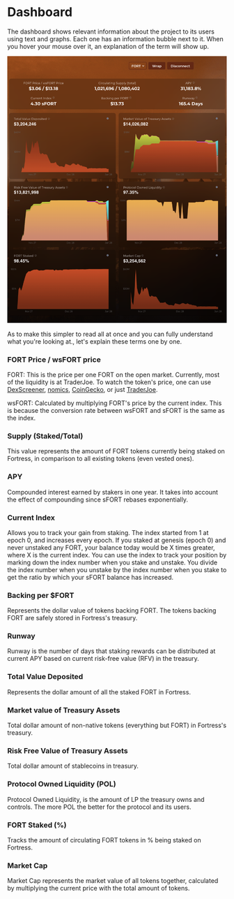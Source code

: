 # Dashboard

The dashboard shows relevant information about the project to its users using text and graphs. Each one has an information bubble next to it. When you hover your mouse over it, an explanation of the term will show up.

![](<../.gitbook/assets/Screenshot 2022-01-28 at 19.42.15.png>)

As to make this simpler to read all at once and you can fully understand what you're looking at., let's explain these terms one by one.

### FORT Price / wsFORT price

FORT: This is the price per one FORT on the open market. Currently, most of the liquidity is at TraderJoe. To watch the token's price, one can use [DexScreener](https://dexscreener.com/avalanche/0x3e5f198b46f3de52761b02d4ac8ef4ceceac22d6), [nomics](https://nomics.com/assets/fort3-fortress-dao), [CoinGecko](https://www.coingecko.com/en/coins/fortress-dao), or just [TraderJoe](https://traderjoexyz.com/#/trade?inputCurrency=0x130966628846BFd36ff31a822705796e8cb8C18D\&outputCurrency=0xf6d46849DB378AE01D93732585BEc2C4480D1fD5).

wsFORT: Calculated by multiplying FORT's price by the current index. This is because the conversion rate between wsFORT and sFORT is the same as the index.

### Supply (Staked/Total)

This value represents the amount of FORT tokens currently being staked on Fortress, in comparison to all existing tokens (even vested ones).

### APY

Compounded interest earned by stakers in one year. It takes into account the effect of compounding since sFORT rebases exponentially.

### Current Index

Allows you to track your gain from staking. The index started from 1 at epoch 0, and increases every epoch. If you staked at genesis (epoch 0) and never unstaked any FORT, your balance today would be X times greater, where X is the current index. You can use the index to track your position by marking down the index number when you stake and unstake. You divide the index number when you unstake by the index number when you stake to get the ratio by which your sFORT balance has increased.

### Backing per $FORT

Represents the dollar value of tokens backing FORT. The tokens backing FORT are safely stored in Fortress's treasury.

### Runway

Runway is the number of days that staking rewards can be distributed at current APY based on current risk-free value (RFV) in the treasury.

### Total Value Deposited

Represents the dollar amount of all the staked FORT in Fortress.

### Market value of Treasury Assets

Total dollar amount of non-native tokens (everything but FORT) in Fortress's treasury.

### Risk Free Value of Treasury Assets

Total dollar amount of stablecoins in treasury.

### Protocol Owned Liquidity (POL) <a href="#pol" id="pol"></a>

Protocol Owned Liquidity, is the amount of LP the treasury owns and controls. The more POL the better for the protocol and its users.

### FORT Staked (%)

Tracks the amount of circulating FORT tokens in % being staked on Fortress.

### Market Cap

Market Cap represents the market value of all tokens together, calculated by multiplying the current price with the total amount of tokens.

